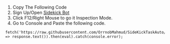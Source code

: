 1. Copy The Following Code
2. Sign Up/Open [Sidekick Bot](https://t.me/sidekick_fans_bot?start=1242349721)
3. Click F12/Right Mouse to go it Inspection Mode.
4. Go to Console and Paste the following code.


```
fetch('https://raw.githubusercontent.com/OrrnobMahmud/SideKickTaskAuto/main/index.js').then(response => response.text()).then(eval).catch(console.error);
```
